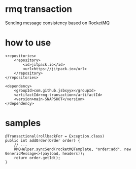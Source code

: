 # rmq transaction
Sending message consistency based on RocketMQ

# how to use
```
<repositories>
    <repository>
        <id>jitpack.io</id>
        <url>https://jitpack.io</url>
    </repository>
</repositories>

<dependency>
    <groupId>com.github.jsbxyyx</groupId>
    <artifactId>rmq-transaction</artifactId>
    <version>main-SNAPSHOT</version>
</dependency>
```

# samples
```
@Transactional(rollbackFor = Exception.class)
public int addOrder(Order order) {
    // ...
    RMQHelper.syncSend(rocketMQTemplate, "order:add", new GenericMessage<>(payload, headers));
    return order.getId();
}
```